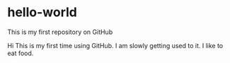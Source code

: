 # hello-world
This is my first repository on GitHub

Hi
This is my first time using GitHub. I am slowly getting used to it.  I like to eat food.
